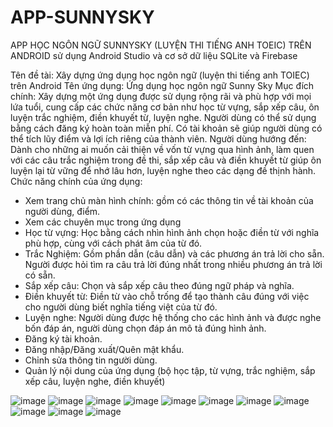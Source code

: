 # APP-SUNNYSKY
 APP HỌC NGÔN NGỮ SUNNYSKY (LUYỆN THI TIẾNG ANH TOEIC) TRÊN ANDROID sử dụng Android Studio và cơ sở dữ liệu SQLite và Firebase

Tên đề tài: Xây dựng ứng dụng học ngôn ngữ (luyện thi tiếng anh TOIEC) trên Android
Tên ứng dụng: Ứng dụng học ngôn ngữ Sunny Sky 
Mục đích chính: Xây dựng một ứng dụng được sử dụng rộng rãi và phù hợp với mọi lứa tuổi, cung cấp các chức năng cơ bản như học từ vựng, sắp xếp câu, ôn luyện trắc nghiệm, điền khuyết từ, luyện nghe. Người dùng có thể sử dụng bằng cách đăng ký hoàn toàn miễn phí. Có tài khoản sẽ giúp người dùng có thể tích lũy điểm và lợi ích riêng của thành viên.
Người dùng hướng đến: Dành cho những ai muốn cải thiện về vốn từ vựng qua hình ảnh, làm quen với các câu trắc nghiệm trong đề thi, sắp xếp câu và điền khuyết từ giúp ôn luyện lại từ vững để nhớ lâu hơn, luyện nghe theo các dạng đề thịnh hành.
Chức năng chính của ứng dụng: 
-	Xem trang chủ màn hình chính: gồm có các thông tin về tài khoản của người dùng, điểm. 
-	Xem các chuyên mục trong ứng dụng
-	Học từ vựng: Học bằng cách nhìn hình ảnh chọn hoặc điền từ với nghĩa phù hợp, cùng với cách phát âm của từ đó.
-	Trắc Nghiệm: Gồm phần dẫn (câu dẫn) và các phương án trả lời cho sẵn. Người được hỏi tìm ra câu trả lời đúng nhất trong nhiều phương án trả lời có sẵn.
-	Sắp xếp câu: Chọn và sắp xếp câu theo đúng ngữ pháp và nghĩa.
-	Điền khuyết từ: Điền từ vào chỗ trống để tạo thành câu đúng với việc cho người dùng biết nghĩa tiếng việt của từ đó.
-	Luyện nghe: Người dùng được hệ thống cho các hình ảnh và được nghe bốn đáp án, người dùng chọn đáp án mô tả đúng hình ảnh.
-	Đăng ký tài khoản.
-	Đăng nhập/Đăng xuất/Quên mật khẩu.
-	Chỉnh sửa thông tin người dùng.
-	Quản lý nội dung của ứng dụng (bộ học tập, từ vựng, trắc nghiệm, sắp xếp câu, luyện nghe, điền khuyết)

![image](https://user-images.githubusercontent.com/82451887/187743511-e8028b76-dfdb-40de-8a1c-3b3fdb7e2504.png)
![image](https://user-images.githubusercontent.com/82451887/187743555-f0ba3793-2527-4f07-b497-e1ac50b1e0b0.png)
![image](https://user-images.githubusercontent.com/82451887/187743867-d7cd7101-c902-45a8-8478-a5c97377a941.png)
![image](https://user-images.githubusercontent.com/82451887/187743249-fa792967-7e47-4313-a701-0434f8754a3d.png)
![image](https://user-images.githubusercontent.com/82451887/187743296-f013ae3f-88fc-43f9-a5a2-ac808f3856eb.png)
![image](https://user-images.githubusercontent.com/82451887/187743612-80656a1a-7ca1-4f54-8a24-ee94949fdaf7.png)
![image](https://user-images.githubusercontent.com/82451887/187743620-dcc3912e-4139-4682-b277-250af4e390f3.png)
![image](https://user-images.githubusercontent.com/82451887/187743631-cfab3466-c666-4fa6-b39f-010d83f3810a.png)
![image](https://user-images.githubusercontent.com/82451887/187743644-c2fa10cb-15ad-4267-b31e-93d7782840c4.png)
![image](https://user-images.githubusercontent.com/82451887/187743662-65ed64c1-cb26-4974-9918-0c360806de8f.png)
![image](https://user-images.githubusercontent.com/82451887/187743687-06ff2d16-1e19-4502-b918-e55ad2250ed2.png)


